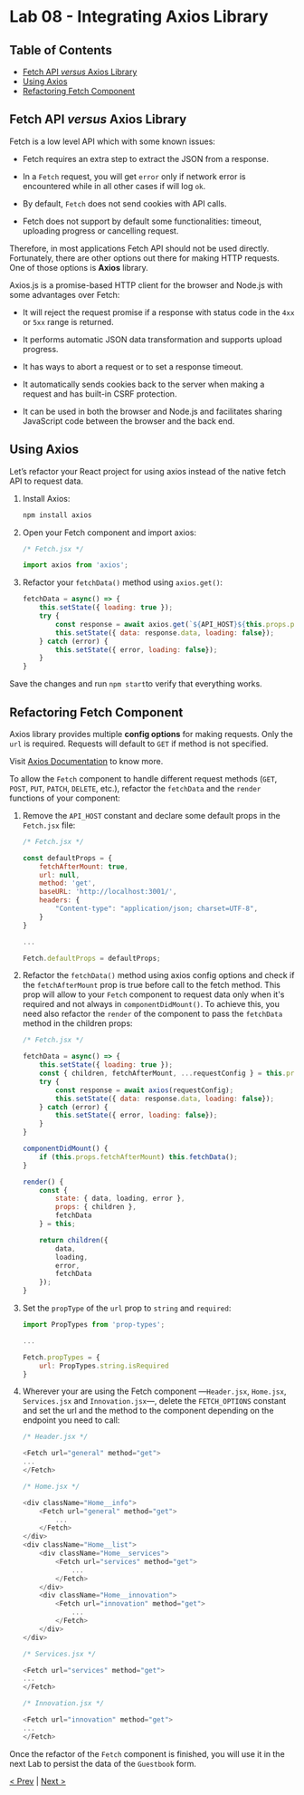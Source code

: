 # Lab 08 - Integrating Axios Library

## Table of Contents

* [Fetch API _versus_ Axios Library](#fetch-api-versus-axios-library)
* [Using Axios](#using-axios)
* [Refactoring Fetch Component](#refactoring-fetch-component)

## Fetch API _versus_ Axios Library

Fetch is a low level API which with some known issues:

* Fetch requires an extra step to extract the JSON from a response.

* In a `Fetch` request, you will get `error` only if network error is
  encountered while in all other cases if will log `ok`.

* By default, `Fetch` does not send cookies with API calls.

* Fetch does not support by default some functionalities: timeout,
  uploading progress or cancelling request.

Therefore, in most applications Fetch API should not be used
directly.  Fortunately, there are other options out there for making
HTTP requests.  One of those options is **Axios** library.

Axios.js is a promise-based HTTP client for the browser and Node.js
with some advantages over Fetch:

* It will reject the request promise if a response with status code in
  the `4xx` or `5xx` range is returned.

* It performs automatic JSON data transformation and supports upload
  progress.

* It has ways to abort a request or to set a response timeout.

* It automatically sends cookies back to the server when making a
  request and has built-in CSRF protection.

* It can be used in both the browser and Node.js and facilitates
  sharing JavaScript code between the browser and the back end.

## Using Axios

Let’s refactor your React project for using axios instead of the
native fetch API to request data.

1. Install Axios:

    ```sh
    npm install axios
    ```

2. Open your Fetch component and import axios:

    ```javascript
    /* Fetch.jsx */

    import axios from 'axios';
    ```

3. Refactor your `fetchData()` method using `axios.get()`:

    ```javascript
    fetchData = async() => {
        this.setState({ loading: true });
        try {
            const response = await axios.get(`${API_HOST}${this.props.path}`, this.props.options);
            this.setState({ data: response.data, loading: false});
        } catch (error) {
            this.setState({ error, loading: false});
        }
    }
    ```

Save the changes and run `npm start`to verify that everything works.

## Refactoring Fetch Component

Axios library provides multiple **config options** for making
requests.  Only the `url` is required. Requests will default to `GET`
if method is not specified.

Visit [Axios Documentation][axios] to know more.

[axios]: https://github.com/axios/axios#request-config

To allow the `Fetch` component to handle different request methods
(`GET`, `POST`, `PUT`, `PATCH`, `DELETE`, etc.), refactor the
`fetchData` and the `render` functions of your component:

1. Remove the `API_HOST` constant and declare some default props in
   the `Fetch.jsx` file:

    ```javascript
    /* Fetch.jsx */

    const defaultProps = {
        fetchAfterMount: true,
        url: null,
        method: 'get',
        baseURL: 'http://localhost:3001/',
        headers: {
            "Content-type": "application/json; charset=UTF-8",
        }
    }

    ...

    Fetch.defaultProps = defaultProps;
    ```

2. Refactor the `fetchData()` method using axios config options and
   check if the `fetchAfterMount` prop is true before call to the fetch
   method.  This prop will allow to your `Fetch` component to request
   data only when it's required and not always in `componentDidMount()`.
   To achieve this, you need also refactor the `render` of the component
   to pass the `fetchData` method in the children props:

    ```javascript
    /* Fetch.jsx */

    fetchData = async() => {
        this.setState({ loading: true });
        const { children, fetchAfterMount, ...requestConfig } = this.props;
        try {
            const response = await axios(requestConfig);
            this.setState({ data: response.data, loading: false});
        } catch (error) {
            this.setState({ error, loading: false});
        }
    }

    componentDidMount() {
        if (this.props.fetchAfterMount) this.fetchData();
    }

    render() {
        const {
            state: { data, loading, error },
            props: { children },
            fetchData
        } = this;

        return children({
            data,
            loading,
            error,
            fetchData
        });
    }
    ```

3. Set the `propType` of the `url` prop to `string` and `required`:

    ```javascript
    import PropTypes from 'prop-types';

    ...

    Fetch.propTypes = {
        url: PropTypes.string.isRequired
    }
    ```

4. Wherever your are using the Fetch component —`Header.jsx`,
   `Home.jsx`, `Services.jsx` and `Innovation.jsx`—, delete the
   `FETCH_OPTIONS` constant and set the url and the method to the
   component depending on the endpoint you need to call:

    ```javascript
    /* Header.jsx */

    <Fetch url="general" method="get">
    ...
    </Fetch>
    ```

    ```javascript
    /* Home.jsx */

    <div className="Home__info">
        <Fetch url="general" method="get">
            ...
        </Fetch>
    </div>
    <div className="Home__list">
        <div className="Home__services">
            <Fetch url="services" method="get">
                ...
            </Fetch>
        </div>
        <div className="Home__innovation">
            <Fetch url="innovation" method="get">
                ...
            </Fetch>
        </div>
    </div>
    ```

    ```javascript
    /* Services.jsx */

    <Fetch url="services" method="get">
    ...
    </Fetch>
    ```

    ```javascript
    /* Innovation.jsx */

    <Fetch url="innovation" method="get">
    ...
    </Fetch>
    ```

Once the refactor of the `Fetch` component is finished, you will use
it in the next Lab to persist the data of the `Guestbook` form.

[< Prev](../lab-07) | [Next >](../lab-09)
